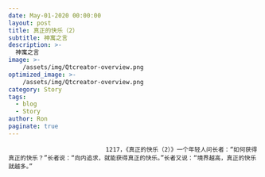 ```yaml
---
date: May-01-2020 00:00:00
layout: post
title: 真正的快乐（2）
subtitle: 神寓之言
description: >-
  神寓之言
image: >-
    /assets/img/Qtcreator-overview.png
optimized_image: >-
    /assets/img/Qtcreator-overview.png
category: Story
tags:
  - blog
  - Story
author: Ron
paginate: true
---
```


							　　1217，《真正的快乐（2）》一个年轻人问长者：“如何获得真正的快乐？”长者说：“向内追求，就能获得真正的快乐。”长者又说：“境界越高，真正的快乐就越多。”
							
							
						